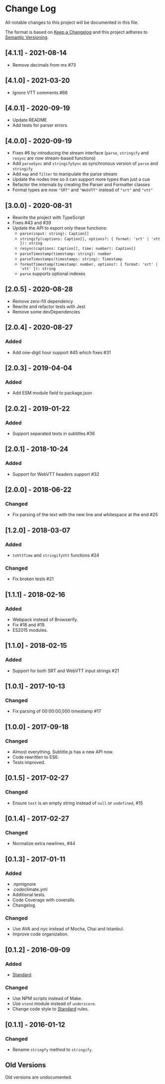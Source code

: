 # Change Log

All notable changes to this project will be documented in this file.

The format is based on [Keep a Changelog](http://keepachangelog.com/)
and this project adheres to [Semantic Versioning](http://semver.org/).

## [4.1.1] - 2021-08-14

- Remove decimals from ms #73

## [4.1.0] - 2021-03-20

- Ignore VTT comments #66

## [4.0.1] - 2020-09-19

- Update README
- Add tests for parser errors

## [4.0.0] - 2020-09-19

- Fixes #6 by introducing the stream interface (`parse`, `stringify` and `resync` are now stream-based functions)
- Add `parseSync` and `stringifySync` as synchronous version of `parse` and `stringify`
- Add `map` and `filter` to manipulate the parse stream
- Update the nodes tree so it can support more types than just a cue
- Refactor the internals by creating the Parser and Formatter classes
- Format types are now `"SRT"` and `"WebVTT"` instead of `"srt"` and `"vtt"`

## [3.0.0] - 2020-08-31

- Rewrite the project with TypeScript
- Fixes #43 and #39
- Update the API to export only these functions:
  - `parse(input: string): Caption[]`
  - `stringify(captions: Caption[], options?: { format: 'srt' | 'vtt }): string`
  - `resync(captions: Caption[], time: number): Caption[]`
  - `parseTimestamp(timestamp: string): number`
  - `parseTimestamps(timestamps: string): Timestamp`
  - `formatTimestamp(timestamp: number, options?: { format: 'srt' | 'vtt' }): string`
  - `parse` supports optional indexes

## [2.0.5] - 2020-08-28

- Remove zero-fill dependency
- Rewrite and refactor tests with Jest
- Remove some devDependencies

## [2.0.4] - 2020-08-27

### Added

- Add one-digit hour support #45 which fixes #31

## [2.0.3] - 2019-04-04

### Added

- Add ESM module field to package.json

## [2.0.2] - 2019-01-22

### Added

- Support separated texts in subtitles #36

## [2.0.1] - 2018-10-24

### Added

- Support for WebVTT headers support #32

## [2.0.0] - 2018-06-22

### Changed

- Fix parsing of the text with the new line and whitespace at the end #25

## [1.2.0] - 2018-03-07

### Added

- `toVttTime` and `stringifyVtt` functions #24

### Changed

- Fix broken tests #21

## [1.1.1] - 2018-02-16

### Added

- Webpack instead of Browserify.
- Fix #18 and #19.
- ES2015 modules.

## [1.1.0] - 2018-02-15

### Added

- Support for both SRT and WebVTT input strings #21

## [1.0.1] - 2017-10-13

### Changed

- Fix parsing of 00:00:00,000 timestamp #17

## [1.0.0] - 2017-09-18

### Changed

- Almost everything. Subtitle.js has a new API now.
- Code rewritten to ES6.
- Tests improved.

## [0.1.5] - 2017-02-27

### Changed

- Ensure `text` is an empty string instead of `null` or `undefined`, #15

## [0.1.4] - 2017-02-27

### Changed

- Normalize extra newlines, #44

## [0.1.3] - 2017-01-11

### Added

- .npmignore
- .codeclimate.yml
- Additional tests.
- Code Coverage with coveralls.
- Changelog.

### Changed

- Use AVA and nyc instead of Mocha, Chai and Istanbul.
- Improve code organization.

## [0.1.2] - 2016-09-09

### Added

- [Standard](https://github.com/feross/standard).

### Changed

- Use NPM scripts instead of Make.
- Use `xtend` module instead of `underscore`.
- Change code style to [Standard](https://github.com/feross/standard) rules.

## [0.1.1] - 2016-01-12

### Changed

- Rename `stringfy` method to `stringify`.

## Old Versions

Old versions are undocumented.

